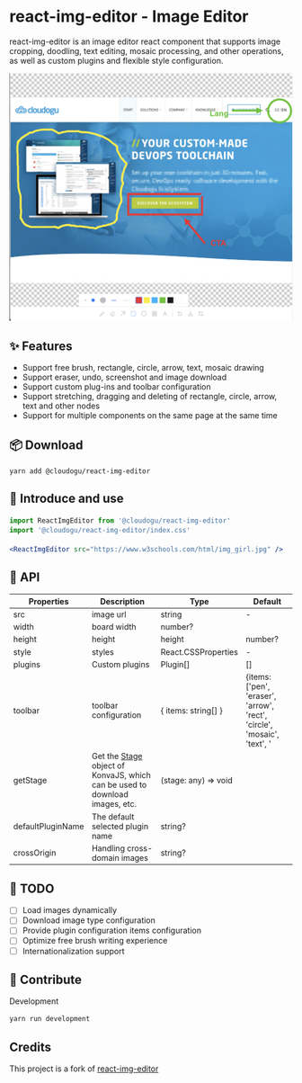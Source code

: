 # react-img-editor - Image Editor

react-img-editor is an image editor react component that supports image cropping, doodling, text editing, mosaic processing, and other operations, as well as custom plugins and flexible style configuration.

![example](assets/demo.png)

## ✨ Features

- Support free brush, rectangle, circle, arrow, text, mosaic drawing
- Support eraser, undo, screenshot and image download
- Support custom plug-ins and toolbar configuration
- Support stretching, dragging and deleting of rectangle, circle, arrow, text and other nodes
- Support for multiple components on the same page at the same time

## 📦 Download

```
yarn add @cloudogu/react-img-editor
```

## 🔨 Introduce and use

```jsx
import ReactImgEditor from '@cloudogu/react-img-editor'
import '@cloudogu/react-img-editor/index.css'

<ReactImgEditor src="https://www.w3schools.com/html/img_girl.jpg" />
```

## 🧰 API

| Properties | Description | Type | Default |
| --- | --- | --- | --- |
| src | image url | string | - |
| width | board width | number?
| height | height | height | number?
| style | styles | React.CSSProperties | - |
| plugins | Custom plugins | Plugin[] | [] |
| toolbar | toolbar configuration | { items: string[] } | {items: ['pen', 'eraser', 'arrow', 'rect', 'circle', 'mosaic', 'text', '|', 'repeat', 'download', 'crop']} |
| getStage | Get the [Stage](https://konvajs.org/api/Konva.Stage.html) object of KonvaJS, which can be used to download images, etc. | (stage: any) => void |
| defaultPluginName | The default selected plugin name | string?
| crossOrigin | Handling cross-domain images | string?


## 📝 TODO

- [ ] Load images dynamically
- [ ] Download image type configuration
- [ ] Provide plugin configuration items configuration
- [ ] Optimize free brush writing experience
- [ ] Internationalization support

## 🤝 Contribute

Development

```bash
yarn run development
```

## Credits

This project is a fork of [react-img-editor](https://github.com/YaoKaiLun/react-img-editor)
